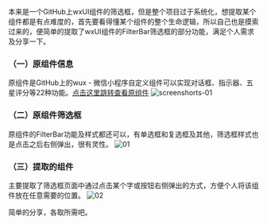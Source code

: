本来是一个GitHub上wxUI组件的筛选框，但是整个项目过于系统化，想提取某个组件都是有点难度的，首先要看得懂某个组件的整个生命逻辑，所以自己也是摸索过来的，便简单的提取了wxUI组件的FilterBar筛选框的部分功能，满足个人需求及分享一下。


### （一）原组件信息
原组件是GitHub上的wux - 微信小程序自定义组件可以实现对话框、指示器、五星评分等22种功能。[点击这里跳转查看原组件](https://github.com/skyvow/wux)
<img src="http://bmvjcv.img48.wal8.com/img48/17283365_20170904015317/s/152591060329_medium.png" alt="screenshorts-01" border="0" />

### （二）原组件筛选框
原组件的FilterBar功能及样式都还可以，有单选框和复选框及其他，筛选框样式也是点击之后右侧弹出，很有灵性。
<img src="http://bmvjcv.img48.wal8.com/img48/17283365_20170904015317/152591163587.gif" alt="01" border="0" />

### （三）提取的组件
主要提取了筛选框页面中通过点击某个字或按钮右侧弹出的方式，方便个人将该组件放在任意需要的位置。
<img src="http://bmvjcv.img48.wal8.com/img48/17283365_20170904015317/152591203386.gif" alt="02" border="0" />

简单的分享，各取所需吧。
